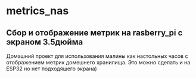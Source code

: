 # metrics_nas
## Сбор и отображение метрик на rasberry_pi с экраном 3.5дюйма 
Домашний проект для использования малины как настольных часов с отображением метрик домешнего хранилища.
Это можно сделать и на ESP32 но нет подходяшего экрана)
